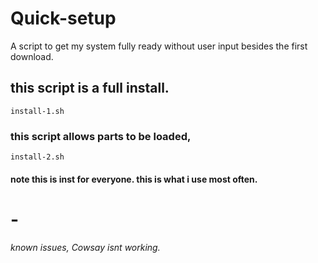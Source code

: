 # Quick-setup
A script to get my system fully ready without user input besides the first download.

## this script is a full install.

```shell
install-1.sh
```

### this script allows parts to be loaded,
```shell
install-2.sh
```


#### note this is inst for everyone. this is what i use most often.

# -

<h6>known issues, Cowsay isnt working.</h6>
